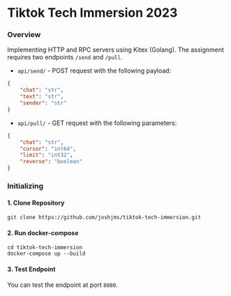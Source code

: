 # Tiktok Tech Immersion 2023

### Overview
Implementing HTTP and RPC servers using Kitex (Golang). The assignment requires two endpoints `/send` and `/pull`. 

- `api/send/` - POST request with the following payload:
```json
{
    "chat": "str",
    "text": "str",
    "sender": "str"
}
```

- `api/pull/` - GET request with the following parameters:
```json
{
    "chat": "str",
    "cursor": "int64",
    "limit": "int32",
    "reverse": "boolean"
}
```

### Initializing

#### 1. Clone Repository
```shell
git clone https://github.com/joshjms/tiktok-tech-immersion.git
```

#### 2. Run docker-compose
```shell
cd tiktok-tech-immersion
docker-compose up --build
```

#### 3. Test Endpoint
You can test the endpoint at port `8080`. 
